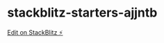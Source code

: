 # stackblitz-starters-ajjntb

[Edit on StackBlitz ⚡️](https://stackblitz.com/edit/stackblitz-starters-ajjntb)